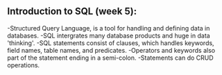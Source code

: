 ## Introduction to SQL (week 5):
-Structured Query Language, is a tool for handling and defining data in databases.
-SQL intergrates many database products and huge in data 'thinking'.
-SQL statements consist of clauses, which handles keywords, field names, table names, and predicates.
-Operators and keywords also part of the statement ending in a semi-colon.
-Statements can do CRUD operations.
